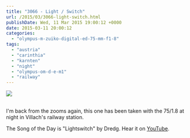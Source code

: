 ```yaml
---
title: "3066 - Light / Switch"
url: /2015/03/3066-light-switch.html
publishDate: Wed, 11 Mar 2015 19:00:12 +0000
date: 2015-03-11 20:00:12
categories: 
  - "olympus-m-zuiko-digital-ed-75-mm-f1-8"
tags: 
  - "austria"
  - "carinthia"
  - "karnten"
  - "night"
  - "olympus-om-d-e-m1"
  - "railway"
---
```

<div class="container">
<div class="center"><a target="_blank" href="https://d25zfm9zpd7gm5.cloudfront.net/1200x1200/2015/20150228_200525_lr.jpg"><img src="https://d25zfm9zpd7gm5.cloudfront.net/0600x0600/2015/20150228_200525_lr.jpg" /></a></div>
</div>
<br />

I'm back from the zooms again, this one has been taken with the 75/1.8 at night in Villach's railway station.

The Song of the Day is "Lightswitch" by Dredg. Hear it on <a href="https://www.youtube.com/watch?v=yHinLdyu-iU" target="_blank">YouTube</a>.

